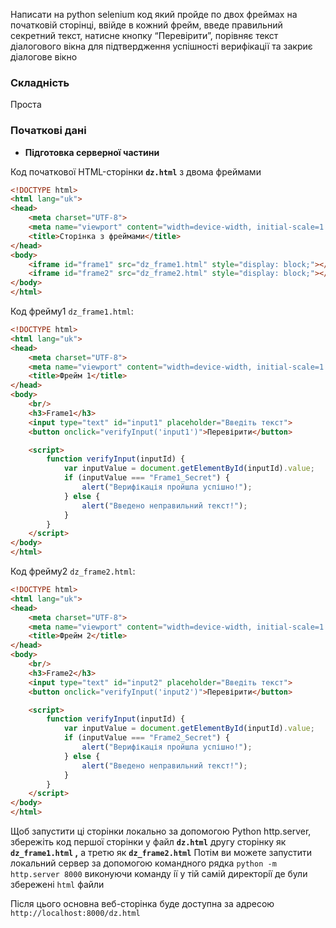 Написати на python selenium код який пройде по двох фреймах на початковiй сторiнцi, 
ввійде в кожний фрейм, введе правильний секретний текст, натисне кнопку “Перевiрити”, порівняє текст дiалогового вiкна для підтвердження успішності верифікації та закриє діалогове вікно

### Складнicть

Проста

### Початковi данi

- **Пiдготовка серверної частини**

Код початкової HTML-сторінки **`dz.html`** з двома фреймами

```html
<!DOCTYPE html>
<html lang="uk">
<head>
    <meta charset="UTF-8">
    <meta name="viewport" content="width=device-width, initial-scale=1.0">
    <title>Сторінка з фреймами</title>
</head>
<body>
    <iframe id="frame1" src="dz_frame1.html" style="display: block;"></iframe>
    <iframe id="frame2" src="dz_frame2.html" style="display: block;"></iframe>
</body>
</html>
```

Код фрейму1 `dz_frame1.html`:

```html
<!DOCTYPE html>
<html lang="uk">
<head>
    <meta charset="UTF-8">
    <meta name="viewport" content="width=device-width, initial-scale=1.0">
    <title>Фрейм 1</title>
</head>
<body>
    <br/>	
    <h3>Frame1</h3>	
    <input type="text" id="input1" placeholder="Введіть текст">
    <button onclick="verifyInput('input1')">Перевірити</button>

    <script>
        function verifyInput(inputId) {
            var inputValue = document.getElementById(inputId).value;
            if (inputValue === "Frame1_Secret") {
                alert("Верифікація пройшла успішно!");
            } else {
                alert("Введено неправильний текст!");
            }
        }
    </script>
</body>
</html>
```

Код фрейму2 `dz_frame2.html`:

```html
<!DOCTYPE html>
<html lang="uk">
<head>
    <meta charset="UTF-8">
    <meta name="viewport" content="width=device-width, initial-scale=1.0">
    <title>Фрейм 2</title>
</head>
<body>
    <br/>	
    <h3>Frame2</h3>	
    <input type="text" id="input2" placeholder="Введіть текст">
    <button onclick="verifyInput('input2')">Перевірити</button>

    <script>
        function verifyInput(inputId) {
            var inputValue = document.getElementById(inputId).value;
            if (inputValue === "Frame2_Secret") {
                alert("Верифікація пройшла успішно!");
            } else {
                alert("Введено неправильний текст!");
            }
        }
    </script>
</body>
</html>
```

Щоб запустити цi сторінки локально за допомогою Python http.server, збережіть код першої сторiнки у файл **`dz.html`**  другу сторiнку як **`dz_frame1.html` ,** а третю як **`dz_frame2.html`**
Потім ви можете запустити локальний сервер за допомогою командного рядка `python -m http.server 8000`  виконуючи команду  iї у тiй самiй директорiї де були збереженi `html` файли

Після цього основна веб-сторінка буде доступна за адресою `http://localhost:8000/dz.html`
